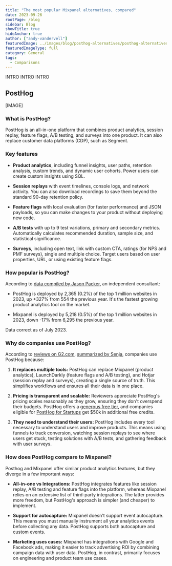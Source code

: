 ```yaml
---
title: "The most popular Mixpanel alternatives, compared"
date: 2023-09-26
rootPage: /blog
sidebar: Blog
showTitle: true
hideAnchor: true
author: ["andy-vandervell"]
featuredImage: ../images/blog/posthog-alternatives/posthog-alternatives.jpeg
featuredImageType: full
category: General
tags:
  - Comparisons
---
```


INTRO INTRO INTRO 


## PostHog

[IMAGE]

### What is PostHog?

PostHog is an all-in-one platform that combines product analytics, session replay, feature flags, A/B testing, and surveys into one product. It can also replace customer data platforms (CDP), such as Segment.
 
### Key features

- **Product analytics**, including funnel insights, user paths, retention analysis, custom trends, and dynamic user cohorts. Power users can create custom insights using SQL.

- **Session replays** with event timelines, console logs, and network activity. You can also download recordings to save them beyond the standard 90-day retention policy.

- **Feature flags** with local evaluation (for faster performance) and JSON payloads, so you can make changes to your product without deploying new code. 

- **A/B tests** with up to 9 test variations, primary and secondary metrics. Automatically calculates recommended duration, sample size, and statistical significance.

- **Surveys**, including open text, link with custom CTA, ratings (for NPS and PMF surveys), single and multiple choice. Target users based on user properties, URL, or using existing feature flags. 

### How popular is PostHog?

According to [data compiled by Jason Packer](https://www.linkedin.com/posts/jhpacker_just-updated-the-popularity-numbers-on-my-activity-7112462135120601088-YLdh/), an independent consultant:

- PostHog is deployed by 2,365 (0.2%) of the top 1 million websites in 2023, up +327% from 554 the previous year. It's the fastest growing product analytics tool on the market.

- Mixpanel is deployed by 5,218 (0.5%) of the top 1 million websites in 2023, down -17% from 6,295 the previous year.

Data correct as of July 2023.

### Why do companies use PostHog?

According to [reviews on G2.com](https://www.g2.com/products/mixpanel/reviews), [summarized by Senja](https://senja.io/tools/review-mining/share?s=NOmOO5mS), companies use PostHog because:

1. **It replaces multiple tools:** PostHog can replace Mixpanel (product analytics), LaunchDarkly (feature flags and A/B testing), and Hotjar (session replay and surveys), creating a single source of truth. This simplifies workflows and ensures all their data is in one place.

2. **Pricing is transparent and scalable:** Reviewers appreciate PostHog's pricing scales reasonably as they grow, ensuring they don't overspend their budgets. PostHog offers a [generous free tier](/pricing), and companies eligible for [PostHog for Startups](/startups) get $50k in additional free credits.

3. **They need to understand their users:** PostHog includes every tool necessary to understand users and improve products. This means using funnels to track conversion, watching session replays to see where users get stuck, testing solutions with A/B tests, and gathering feedback with user surveys.

### How does PostHog compare to Mixpanel?

Posthog and Mixpanel offer similar product analytics features, but they diverge in a few important ways:

- **All-in-one vs Integrations:** PostHog integrates features like session replay, A/B testing and feature flags into the platform, whereas Mixpanel relies on an extensive list of third-party integrations. The latter provides more freedom, but PostHog's approach is simpler (and cheaper) to implement.

- **Support for autocapture:** Mixpanel doesn't support event autocapture. This means you must manually instrument all your analytics events before collecting any data. PostHog supports both autocapture and custom events.

- **Marketing uses cases:** Mixpanel has integrations with Google and Facebook ads, making it easier to track advertising ROI by combining campaign data with user data. PostHog, in contrast, primarily focuses on engineering and product team use cases.